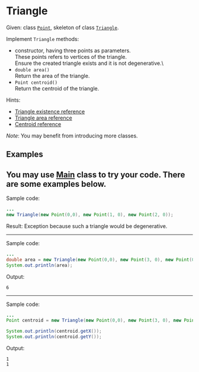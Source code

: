 # Triangle

Given: class [`Point`](src/main/java/com/epam/rd/autotasks/triangle/Point.java),
skeleton of class [`Triangle`](src/main/java/com/epam/rd/autotasks/triangle/Triangle.java).

Implement `Triangle` methods:

* constructor, having three points as parameters.\
    These points refers to vertices of the triangle.\
    Ensure the created triangle exists and it is not degenerative.\
* `double area()`\
    Return the area of the triangle.
* `Point centroid()`\
    Return the centroid of the triangle.

Hints:
* [Triangle existence reference](https://en.wikipedia.org/wiki/Triangle#Existence_of_a_triangle)
* [Triangle area reference](https://en.wikipedia.org/wiki/Triangle#Computing_the_area_of_a_triangle)
* [Centroid reference](https://en.wikipedia.org/wiki/Centroid)

*Note*: You may benefit from introducing more classes.
 
## Examples
You may use [Main](src/test/java/com/epam/rd/autotasks/triangle/Main.java) class to try your code.
There are some examples below.
---
Sample code:
```java
...
new Triangle(new Point(0,0), new Point(1, 0), new Point(2, 0));
```

Result: Exception because such a triangle would be degenerative.

---
Sample code:
```java
...
double area = new Triangle(new Point(0,0), new Point(3, 0), new Point(0, 4)).area();
System.out.println(area);
```

Output:

```
6
```

---
Sample code:
```java
...
Point centroid = new Triangle(new Point(0,0), new Point(3, 0), new Point(0, 3)).centroid();

System.out.println(centroid.getX());
System.out.println(centroid.getY());
```

Output:

```
1
1
```
